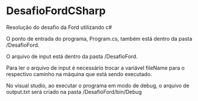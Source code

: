 # DesafioFordCSharp
Resolução do desafio da Ford utilizando c#

O ponto de entrada do programa, Program.cs, também está dentro da pasta /DesafioFord.

O arquivo de input está dentro da pasta /DesafioFord.

Para ler o arquivo de input é necessário trocar a variável fileName para o respectivo caminho na máquina que está sendo executado.

No visual studio, ao executar o programa em modo de debug, o arquivo de output.txt será criado na pasta /DesafioFord/bin/Debug
